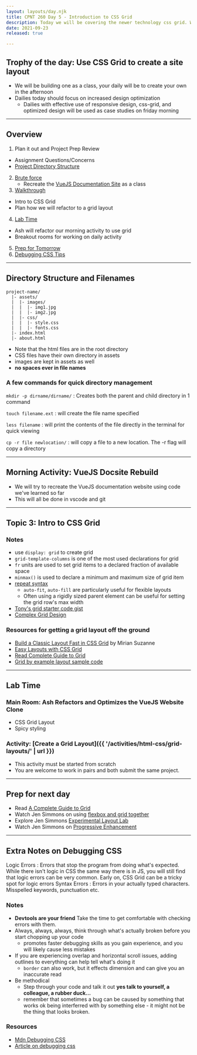 ```yaml
---
layout: layouts/day.njk
title: CPNT 260 Day 5 - Introduction to CSS Grid
description: Today we will be covering the newer technology css grid. We will implement basic grid designs. We will also be practicing debugging strategies for CSS that will also be useful when coding in JS and other languages.
date: 2021-09-23
released: true

---
```


## Trophy of the day: Use CSS Grid to create a site layout
  - We will be building one as a class, your daily will be to create your own in the afternoon
  - Dailies today should focus on increased design optimization
    - Dailies with effective use of responsive design, css-grid, and optimized design will be used as case studies on friday morning
---

## Overview

1. Plan it out and Project Prep Review
  - Assignment Questions/Concerns
  - [Project Directory Structure](#planit)
2. [Brute force](#bruteforce)
    - Recreate the [VueJS Documentation Site](https://v3.vuejs.org/guide/introduction.html) as a class
3. [Walkthrough](#walkthru)
  - Intro to CSS Grid
  - Plan how we will refactor to a grid layout
4. [Lab Time](#lab)
  - Ash will refactor our morning activity to use grid
  - Breakout rooms for working on daily activity
5. [Prep for Tomorrow](#prep)
6. [Debugging CSS Tips](#debugnotes)
---
## <a id="planit"></a> Directory Structure and Filenames

```
project-name/
  |- assets/
  |  |- images/
  |  |  |- img1.jpg
  |  |  |- img2.jpg
  |  |- css/
  |  |  |- style.css
  |  |  |- fonts.css
  |- index.html
  |- about.html
```
- Note that the html files are in the root directory
- CSS files have their own directory in assets
- images are kept in assets as well
- **no spaces ever in file names**

### A few commands for quick directory management
`mkdir -p dirname/dirname/`
  : Creates both the parent and child directory in 1 command

`touch filename.ext`
  : will create the file name specified

`less filename`
  : will print the contents of the file directly in the terminal for quick viewing

`cp -r file newlocation/`
  : will copy a file to a new location. The -r flag will copy a directory 

---
## <a id="bruteforce"></a> Morning Activity: VueJS Docsite Rebuild
- We will try to recreate the VueJS documentation website using code we've learned so far
- This will all be done in vscode and git

---

## <a id="walkthru"></a> Topic 3: Intro to CSS Grid

### Notes

- use `display: grid` to create grid
- `grid-template-columns` is one of the most used declarations for grid
- `fr` units are used to set grid items to a declared fraction of available space
- `minmax()` is used to declare a minimum and maximum size of grid item
- [repeat syntax](<https://developer.mozilla.org/en-US/docs/Web/CSS/repeat()>)
  - `auto-fit`, `auto-fill` are particularly useful for flexible layouts
  - Often using a rigidly sized parent element can be useful for setting the grid row's max width
- [Tony's grid starter code gist](https://gist.github.com/acidtone/d946ea7147e60568d7f8262b5e7be449)
- [Complex Grid Design](https://codepen.io/ashlyn-knox/pen/eYWbdZV)

### Resources for getting a grid layout off the ground

- [Build a Classic Layout Fast in CSS Grid](https://youtu.be/KOvGeFUHAC0) by Mirian Suzanne
- [Easy Layouts with CSS Grid](https://youtu.be/tFKrK4eAiUQ)
- [Read Complete Guide to Grid](https://css-tricks.com/snippets/css/complete-guide-grid/)
- [Grid by example layout sample code](https://gridbyexample.com/patterns/)

---

## <a id="lab"> Lab Time

### Main Room: Ash Refactors and Optimizes the VueJS Website Clone
  - CSS Grid Layout
  - Spicy styling

### Activity: [Create a Grid Layout]({{ '/activities/html-css/grid-layouts/' | url }})
  - This activity must be started from scratch 
  - You are welcome to work in pairs and both submit the same project.

---

## <a id="prep"></a>Prep for next day

- Read [A Complete Guide to Grid](https://css-tricks.com/snippets/css/complete-guide-gri)
- Watch Jen Simmons on using [flexbox and grid together](https://www.youtube.com/watch?v=dQHtT47eH0M)
- Explore Jen Simmons [Experimental Layout Lab](https://labs.jensimmons.com/)
- Watch Jen Simmons on [Progressive Enhancement](https://www.youtube.com/watch?v=u00FY9vADfQ)

---
## <a id="debugnotes"></a>Extra Notes on Debugging CSS

Logic Errors
  : Errors that stop the program from doing what's expected. While there isn't logic in CSS the same way there is in JS, you will still find that logic errors can be very common. Early on, CSS Grid can be a tricky spot for logic errors
Syntax Errors
  : Errors in your actually typed characters. Misspelled keywords, punctuation etc.

### Notes
- **Devtools are your friend** Take the time to get comfortable with checking errors with them.
- Always, always, always, think through what's actually broken before you start chopping up your code
  - promotes faster debugging skills as you gain experience, and you will likely cause less mistakes
- If you are experiencing overlap and horizontal scroll issues, adding outlines to everything can help tell what's doing it
  - `border` can also work, but it effects dimension and can give you an inaccurate read
- Be methodical
  - Step through your code and talk it out **yes talk to yourself, a colleague, a rubber duck...**
  - remember that sometimes a bug can be caused by something that works ok being interferred with by something else - it might not be the thing that looks broken.

### Resources

- [Mdn Debugging CSS](https://developer.mozilla.org/en-US/docs/Learn/CSS/Building_blocks/Debugging_CSS)
- [Article on debugging css](https://rohitgulam.hashnode.dev/the-best-way-to-debug-css-code)
